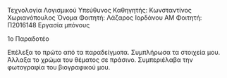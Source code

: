 Τεχνολογία Λογισμικού
Υπεύθυνος Καθηγητής: Κωνσταντίνος Χωριανόπουλος
Όνομα Φοιτητή: Λάζαρος Ιορδάνου
ΑΜ Φοιτητή: Π2016148
Εργασία μπόνους

1ο Παραδοτέο

Επέλεξα το πρώτο από τα παραδείγματα.
Συμπλήρωσα τα στοιχεία μου.
Άλλαξα το χρώμα του θέματος σε πράσινο.
Συμπεριέλαβα την φωτογραφία του βιογραφικού μου.
